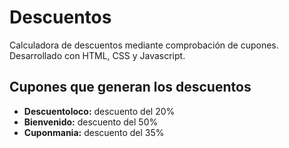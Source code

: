 # Descuentos
Calculadora de descuentos mediante comprobación de cupones. Desarrollado con HTML, CSS y Javascript.

## Cupones que generan los descuentos

* **Descuentoloco:** descuento del 20%
*  **Bienvenido:** descuento del 50%
*  **Cuponmania:** descuento del 35%
